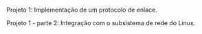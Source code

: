 Projeto 1: Implementação de um protocolo de enlace.

Projeto 1 - parte 2: Integração com o subsistema de rede do Linux.
